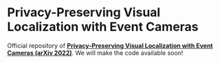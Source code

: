 # Privacy-Preserving Visual Localization with Event Cameras
Official repository of **[Privacy-Preserving Visual Localization with Event Cameras (arXiv 2022)](https://arxiv.org/abs/2212.03177)**.
We will make the code available soon!
